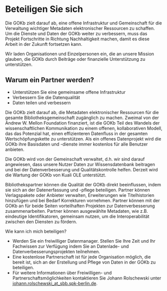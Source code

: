 # Beteiligen Sie sich

Die GOKb zielt darauf ab, eine offene Infrastruktur und Gemeinschaft für die Verwaltung 
wichtiger Metadaten elektronischer Ressourcen zu schaffen. Um
die Dienste und Daten der GOKb weiter zu verbessern, muss das Projekt
Fortschritte in Richtung Nachhaltigkeit machen, damit es diese Arbeit
in der Zukunft fortsetzen kann.

Wir laden Organisationen und Einzelpersonen ein, die an unsere Mission glauben,
die GOKb durch Beiträge oder finanzielle Unterstützung zu unterstützen.

## Warum ein Partner werden?

- Unterstützen Sie eine gemeinsame offene Infrastruktur
- Verbessern Sie die Datenqualität
- Daten teilen und verbessern

Die GOKb zielt darauf ab, die Metadaten elektronischer Ressourcen für die gesamte
Bibliotheksgemeinschaft zugänglich zu machen. Zweimal von der Andrew W. Mellon
Foundation finanziert, ist die GOKb Teil des Wandels der wissenschaftlichen
Kommunikation zu einem offenen, kollaborativen Modell, das das Potenzial hat, einen
effizienteren Datenfluss in der gesamten Wertschöpfungskette zu unterstützen. Als ein offenes
Datenprojekt wird die GOKb ihre Basisdaten und -dienste immer kostenlos für alle
Benutzer anbieten.

Die GOKb wird von der Gemeinschaft verwaltet, d.h. wir sind darauf angewiesen, dass unsere Nutzer Daten zur
Wissensdatenbank beitragen und bei der Datenverbesserung und Qualitätskontrolle helfen. 
Derzeit wird die Wartung der GOKb von Kuali OLE unterstützt.

Bibliothekspartner können die Qualität der GOKb direkt beeinflussen, indem sie
sich an der Datenerfassung und -pflege beteiligen. Partner können
Verlagspakete oder Anbieter verwalten, Erweiterungen wie Titelhistorien hinzufügen
und bei Bedarf Korrekturen vornehmen. Partner können
mit der GOKb an für beide Seiten vorteilhaften Projekten zur Datenverbesserung zusammenarbeiten. Partner können
ausgewählte Metadaten, wie z.B. eindeutige Identifikatoren, gemeinsam nutzen, um die
Interoperabilität zwischen den Diensten zu fördern.

Wie kann ich mich beteiligen?

- Werden Sie ein freiwilliger Datenmanager. Stellen Sie Ihre Zeit und Ihr Fachwissen zur Verfügung indem Sie an Datenlade- und Datenverbesserungsprojekten teilnehmen.
- Eine kostenlose Partnerschaft ist für jede Organisation möglich, die bereit ist, sich an der Erstellung und Pflege von Daten in der GOKb zu beteiligen.
- Für weitere Informationen über Freiwilligen- und Partnerschaftsmöglichkeiten kontaktieren Sie Johann Rolschewski unter [johann.rolschewski\_at\_sbb.spk-berlin.de](mailto:johann.rolschewski@sbb.spk-berlin.de).
